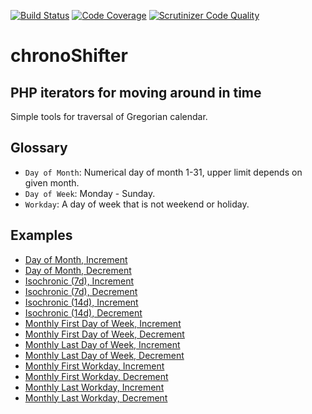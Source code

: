 [![Build Status](https://scrutinizer-ci.com/g/cashongo/chronoShifter/badges/build.png?b=master)](https://scrutinizer-ci.com/g/cashongo/chronoShifter/build-status/master)
[![Code Coverage](https://scrutinizer-ci.com/g/cashongo/chronoShifter/badges/coverage.png?b=master)](https://scrutinizer-ci.com/g/cashongo/chronoShifter/?branch=master)
[![Scrutinizer Code Quality](https://scrutinizer-ci.com/g/cashongo/chronoShifter/badges/quality-score.png?b=master)](https://scrutinizer-ci.com/g/cashongo/chronoShifter/?branch=master)

# chronoShifter

## PHP iterators for moving around in time

Simple tools for traversal of Gregorian calendar.

## Glossary

* `Day of Month`: Numerical day of month 1-31, upper limit depends on given month.
* `Day of Week`: Monday - Sunday.
* `Workday`: A day of week that is not weekend or holiday.

## Examples

* [Day of Month, Increment](https://htmlpreview.github.io/?https://github.com/cashongo/chronoShifter/blob/master/docs/DayOfMonthIncrement.html)
* [Day of Month, Decrement](https://htmlpreview.github.io/?https://github.com/cashongo/chronoShifter/blob/master/docs/DayOfMonthDecrement.html)
* [Isochronic (7d), Increment](https://htmlpreview.github.io/?https://github.com/cashongo/chronoShifter/blob/master/docs/IsochronicIncrement.html)
* [Isochronic (7d), Decrement](https://htmlpreview.github.io/?https://github.com/cashongo/chronoShifter/blob/master/docs/IsochronicDecrement.html)
* [Isochronic (14d), Increment](https://htmlpreview.github.io/?https://github.com/cashongo/chronoShifter/blob/master/docs/IsochronicIncrement-1.html)
* [Isochronic (14d), Decrement](https://htmlpreview.github.io/?https://github.com/cashongo/chronoShifter/blob/master/docs/IsochronicDecrement-1.html)
* [Monthly First Day of Week, Increment](https://htmlpreview.github.io/?https://github.com/cashongo/chronoShifter/blob/master/docs/MonthlyFirstDayOfWeekIncrement.html)
* [Monthly First Day of Week, Decrement](https://htmlpreview.github.io/?https://github.com/cashongo/chronoShifter/blob/master/docs/MonthlyFirstDayOfWeekDecrement.html)
* [Monthly Last Day of Week, Increment](https://htmlpreview.github.io/?https://github.com/cashongo/chronoShifter/blob/master/docs/MonthlyLastDayOfWeekIncrement.html)
* [Monthly Last Day of Week, Decrement](https://htmlpreview.github.io/?https://github.com/cashongo/chronoShifter/blob/master/docs/MonthlyLastDayOfWeekDecrement.html)
* [Monthly First Workday, Increment](https://htmlpreview.github.io/?https://github.com/cashongo/chronoShifter/blob/master/docs/MonthlyFirstWorkdayIncrement.html)
* [Monthly First Workday, Decrement](https://htmlpreview.github.io/?https://github.com/cashongo/chronoShifter/blob/master/docs/MonthlyFirstWorkdayDecrement.html)
* [Monthly Last Workday, Increment](https://htmlpreview.github.io/?https://github.com/cashongo/chronoShifter/blob/master/docs/MonthlyLastWorkdayIncrement.html)
* [Monthly Last Workday, Decrement](https://htmlpreview.github.io/?https://github.com/cashongo/chronoShifter/blob/master/docs/MonthlyLastWorkdayDecrement.html)
